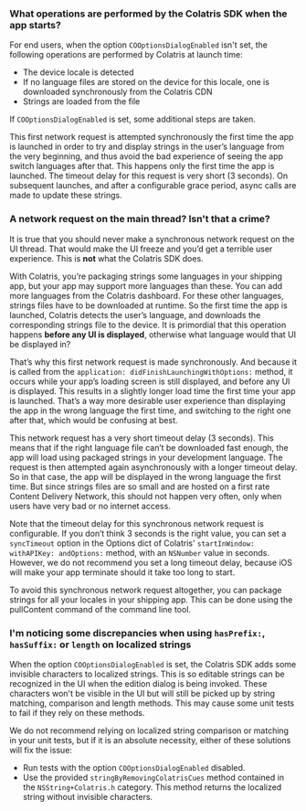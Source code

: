 ### What operations are performed by the Colatris SDK when the app starts?


For end users, when the option `COOptionsDialogEnabled` isn't set, the following operations are performed by Colatris at launch time:

* The device locale is detected
* If no language files are stored on the device for this locale, one is downloaded synchronously from the Colatris CDN
* Strings are loaded from the file


If `COOptionsDialogEnabled` is set, some additional steps are taken.


This first network request is attempted synchronously the first time the app is launched in order to try and display strings in the user’s language from the very beginning, and thus avoid the bad experience of seeing the app switch languages after that. This happens only the first time the app is launched. The timeout delay for this request is very short (3 seconds). On subsequent launches, and after a configurable grace period, async calls are made to update these strings.



### A network request on the main thread? Isn't that a crime?

It is true that you should never make a synchronous network request on the UI thread. That would make the UI freeze and you’d get a terrible user experience. This is __not__ what the Colatris SDK does. 


With Colatris, you’re packaging strings some languages in your shipping app, but your app may support more languages than these. You can add more languages from the Colatris dashboard. For these other languages, strings files have to be downloaded at runtime. So the first time the app is launched, Colatris detects the user’s language, and downloads the corresponding strings file to the device. It is primordial that this operation happens __before any UI is displayed__, otherwise what language would that UI be displayed in? 


That’s why this first network request is made synchronously. And because it is called from the `application: didFinishLaunchingWithOptions:` method, it occurs while your app’s loading screen is still displayed, and before any UI is displayed. This results in a slightly longer load time the first time your app is launched. That’s a way more desirable user experience than displaying the app in the wrong language the first time, and switching to the right one after that, which would be confusing at best. 


This network request has a very short timeout delay (3 seconds). This means that if the right language file can’t be downloaded fast enough, the app will load using packaged strings in your development language. The request is then attempted again asynchronously with a longer timeout delay. So in that case, the app will be displayed in the wrong language the first time. But since strings files are so small and are hosted on a first rate Content Delivery Network, this should not happen very often, only when users have very bad or no internet access.  


Note that the timeout delay for this synchronous network request is configurable. If you don’t think 3 seconds is the right value, you can set a `syncTimeout` option in the Options dict of Colatris' `startInWindow: withAPIKey: andOptions:` method, with an `NSNumber` value in seconds. However, we do not recommend you set a long timeout delay, because iOS will make your app terminate should it take too long to start. 


To avoid this synchronous network request altogether, you can package strings for all your locales in your shipping app. This can be done using the pullContent command of the command line tool.


### I'm noticing some discrepancies when using `hasPrefix:`, `hasSuffix:` or `length` on localized strings

When the option `COOptionsDialogEnabled` is set, the Colatris SDK adds some invisible characters to localized strings. This is so editable strings can be recognized in the UI when the edition dialog is being invoked. These characters won't be visible in the UI but will still be picked up by string matching, comparison and length methods. This may cause some unit tests to fail if they rely on these methods. 

We do not recommend relying on localized string comparison or matching in your unit tests, but if it is an absolute necessity, either of these solutions will fix the issue:

* Run tests with the option `COOptionsDialogEnabled` disabled.
* Use the provided `stringByRemovingColatrisCues` method contained in the `NSString+Colatris.h` category. This method returns the localized string without invisible characters.


